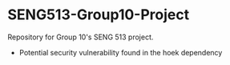 # SENG513-Group10-Project
Repository for Group 10's SENG 513 project.

  * Potential security vulnerability found in the hoek dependency

